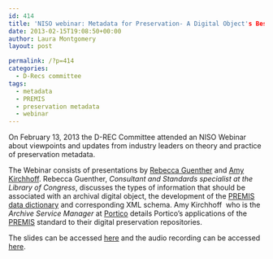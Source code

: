 ```yaml
---
id: 414
title: 'NISO webinar: Metadata for Preservation- A Digital Object's Best Friend'
date: 2013-02-15T19:08:50+00:00
author: Laura Montgomery
layout: post

permalink: /?p=414
categories:
  - D-Recs committee
tags:
  - metadata
  - PREMIS
  - preservation metadata
  - webinar
---
```

On February 13, 2013 the D-REC Committee attended an NISO Webinar about viewpoints and updates from industry leaders on theory and practice of preservation metadata.

The Webinar consists of presentations by [Rebecca Guenther](http://blogs.loc.gov/digitalpreservation/2011/07/digital-pioneer-rebecca-guenther/ "Rebecca Guenther") and [Amy Kirchhoff](http://www.portico.org/digital-preservation/about-us/staff/amy-j-kirchhoff "Amy Kirchhoff"). Rebecca Guenther, _Consultant and Standards specialist at the Library of Congress_, discusses the types of information that should be associated with an archival digital object, the development of the [PREMIS data dictionary](http://www.loc.gov/standards/premis/v2/premis-2-0.pdf "PREMIS Data Dictionary") and corresponding XML schema. Amy Kirchhoff  who is the _Archive Service Manager_ at [Portico](http://www.portico.org/digital-preservation/ "Portico") details Portico’s applications of the [PREMIS](http://www.loc.gov/standards/premis/ "PREMIS") standard to their digital preservation repositories.

The slides can be accessed [here](http://www.niso.org/news/events/2013/webinars/preservation "here") and the audio recording can be accessed [here](http://www.niso.org/apps/group_public/document.php?document_id=10175 "here").